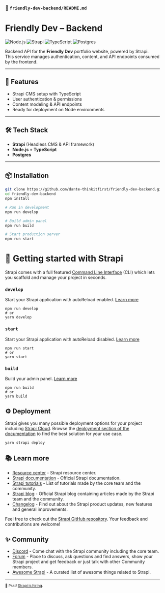 ### 📄 `friendly-dev-backend/README.md`
# Friendly Dev – Backend

![Node.js](https://img.shields.io/badge/Node.js-43853D?style=for-the-badge&logo=node.js&logoColor=white)
![Strapi](https://img.shields.io/badge/Strapi-4945FF?style=for-the-badge&logo=strapi&logoColor=white)
![TypeScript](https://img.shields.io/badge/TypeScript-3178C6?style=for-the-badge&logo=typescript&logoColor=white)
![Postgres](https://img.shields.io/badge/Postgres-336791?style=for-the-badge&logo=postgresql&logoColor=white)

Backend API for the **Friendly Dev** portfolio website, powered by Strapi.  
This service manages authentication, content, and API endpoints consumed by the frontend.

---

## 🚀 Features
- Strapi CMS setup with TypeScript
- User authentication & permissions
- Content modeling & API endpoints
- Ready for deployment on Node environments

---

## 🛠️ Tech Stack
- **Strapi** (Headless CMS & API framework)
- **Node.js + TypeScript**
- **Postgres**

---

## 📦 Installation
```bash
git clone https://github.com/dante-thinkitfirst/friendly-dev-backend.git
cd friendly-dev-backend
npm install

# Run in development
npm run develop

# Build admin panel
npm run build

# Start production server
npm run start

```






# 🚀 Getting started with Strapi

Strapi comes with a full featured [Command Line Interface](https://docs.strapi.io/dev-docs/cli) (CLI) which lets you scaffold and manage your project in seconds.

### `develop`

Start your Strapi application with autoReload enabled. [Learn more](https://docs.strapi.io/dev-docs/cli#strapi-develop)

```
npm run develop
# or
yarn develop
```

### `start`

Start your Strapi application with autoReload disabled. [Learn more](https://docs.strapi.io/dev-docs/cli#strapi-start)

```
npm run start
# or
yarn start
```

### `build`

Build your admin panel. [Learn more](https://docs.strapi.io/dev-docs/cli#strapi-build)

```
npm run build
# or
yarn build
```

## ⚙️ Deployment

Strapi gives you many possible deployment options for your project including [Strapi Cloud](https://cloud.strapi.io). Browse the [deployment section of the documentation](https://docs.strapi.io/dev-docs/deployment) to find the best solution for your use case.

```
yarn strapi deploy
```

## 📚 Learn more

- [Resource center](https://strapi.io/resource-center) - Strapi resource center.
- [Strapi documentation](https://docs.strapi.io) - Official Strapi documentation.
- [Strapi tutorials](https://strapi.io/tutorials) - List of tutorials made by the core team and the community.
- [Strapi blog](https://strapi.io/blog) - Official Strapi blog containing articles made by the Strapi team and the community.
- [Changelog](https://strapi.io/changelog) - Find out about the Strapi product updates, new features and general improvements.

Feel free to check out the [Strapi GitHub repository](https://github.com/strapi/strapi). Your feedback and contributions are welcome!

## ✨ Community

- [Discord](https://discord.strapi.io) - Come chat with the Strapi community including the core team.
- [Forum](https://forum.strapi.io/) - Place to discuss, ask questions and find answers, show your Strapi project and get feedback or just talk with other Community members.
- [Awesome Strapi](https://github.com/strapi/awesome-strapi) - A curated list of awesome things related to Strapi.

---

<sub>🤫 Psst! [Strapi is hiring](https://strapi.io/careers).</sub>
